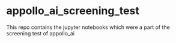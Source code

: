 # appollo_ai_screening_test
This repo contains the jupyter notebooks which were a part of the screening test of appollo_ai 
